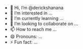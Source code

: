 - 👋 Hi, I’m @derickshanana
- 👀 I’m interested in ...
- 🌱 I’m currently learning ...
- 💞️ I’m looking to collaborate on ...
- 📫 How to reach me ...
- 😄 Pronouns: ...
- ⚡ Fun fact: ...

<!---
derickshanana/derickshanana is a ✨ special ✨ repository because its `README.md` (this file) appears on your GitHub profile.
You can click the Preview link to take a look at your changes.
--->
